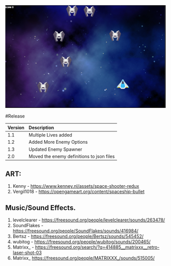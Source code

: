 <img src="ScreenShot.png">

#Release

| Version | Description                               |
|---------|:------------------------------------------|
| 1.1     | Multiple Lives added                      |
| 1.2     | Added More Enemy Options                  | 
| 1.3     | Updated Enemy Spawner                     | 
| 2.0     | Moved the enemy definitions to json files | 


## ART: 
1. Kenny - https://www.kenney.nl/assets/space-shooter-redux
2. Vergil1018 - https://opengameart.org/content/spaceship-bullet


## Music/Sound Effects. 
1. levelclearer - https://freesound.org/people/levelclearer/sounds/263478/
2. SoundFlakes - https://freesound.org/people/SoundFlakes/sounds/416984/
3. Bertsz - https://freesound.org/people/Bertsz/sounds/545452/
4. wubitog - https://freesound.org/people/wubitog/sounds/200465/
5. Matrixx_ - https://freesound.org/search/?q=414885__matrixxx__retro-laser-shot-03
6. Matrixx_ https://freesound.org/people/MATRIXXX_/sounds/515005/
